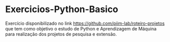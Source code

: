 # Exercicios-Python-Basico
Exercício disponibilizado no link https://github.com/piim-lab/roteiro-projetos que tem como objetivo o estudo de Python e Aprendizagem de Máquina para realização dos projetos de pesquisa e extensão.
